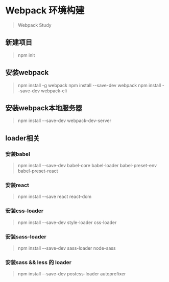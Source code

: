 # Webpack 环境构建
> Webpack Study

## 新建项目
> npm init

## 安装webpack
> npm install -g webpack
> npm install --save-dev webpack
> npm install --save-dev webpack-cli

## 安装webpack本地服务器
> npm install --save-dev webpack-dev-server

## loader相关
### 安装babel
> npm install --save-dev babel-core babel-loader babel-preset-env babel-preset-react

### 安装react
> npm install --save react react-dom

### 安装css-loader
> npm install --save-dev style-loader css-loader

### 安装sass-loader
> npm install --save-dev sass-loader node-sass

### 安装sass && less 的 loader
> npm install --save-dev postcss-loader autoprefixer